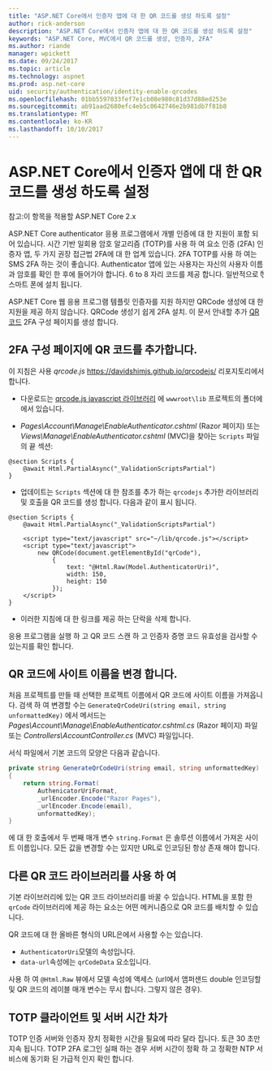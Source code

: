 ```yaml
---
title: "ASP.NET Core에서 인증자 앱에 대 한 QR 코드를 생성 하도록 설정"
author: rick-anderson
description: "ASP.NET Core에서 인증자 앱에 대 한 QR 코드를 생성 하도록 설정"
keywords: "ASP.NET Core, MVC에서 QR 코드를 생성, 인증자, 2FA"
ms.author: riande
manager: wpickett
ms.date: 09/24/2017
ms.topic: article
ms.technology: aspnet
ms.prod: asp.net-core
uid: security/authentication/identity-enable-qrcodes
ms.openlocfilehash: 01bb5597033fef7e1cb08e980c81d37d88ed253e
ms.sourcegitcommit: ab91aad2680efc4eb5c0642746e2b981db7f81b8
ms.translationtype: MT
ms.contentlocale: ko-KR
ms.lasthandoff: 10/10/2017
---
```

# <a name="enabling-qr-code-generation-for-authenticator-apps-in-aspnet-core"></a>ASP.NET Core에서 인증자 앱에 대 한 QR 코드를 생성 하도록 설정

참고:이 항목을 적용할 ASP.NET Core 2.x

ASP.NET Core authenticator 응용 프로그램에서 개별 인증에 대 한 지원이 포함 되어 있습니다. 시간 기반 일회용 암호 알고리즘 (TOTP)를 사용 하 여 요소 인증 (2FA) 인증자 앱, 두 가지 권장 접근법 2FA에 대 한 업계 있습니다. 2FA TOTP를 사용 하 여는 SMS 2FA 하는 것이 좋습니다. Authenticator 앱에 있는 사용자는 자신의 사용자 이름과 암호를 확인 한 후에 들어가야 합니다. 6 to 8 자리 코드를 제공 합니다. 일반적으로 ऍ 스마트 폰에 설치 됩니다.

ASP.NET Core 웹 응용 프로그램 템플릿 인증자를 지원 하지만 QRCode 생성에 대 한 지원을 제공 하지 않습니다. QRCode 생성기 쉽게 2FA 설치. 이 문서 안내할 추가 [QR 코드](https://wikipedia.org/wiki/QR_code) 2FA 구성 페이지를 생성 합니다.

## <a name="adding-qr-codes-to-the-2fa-configuration-page"></a>2FA 구성 페이지에 QR 코드를 추가합니다.

이 지침은 사용 *qrcode.js* https://davidshimjs.github.io/qrcodejs/ 리포지토리에서 합니다.

* 다운로드는 [qrcode.js javascript 라이브러리](https://davidshimjs.github.io/qrcodejs/) 에 `wwwroot\lib` 프로젝트의 폴더에에서 있습니다.

* *Pages\Account\Manage\EnableAuthenticator.cshtml* (Razor 페이지) 또는 *Views\Manage\EnableAuthenticator.cshtml* (MVC)을 찾아는 `Scripts` 파일의 끝 섹션:

```cshtml
@section Scripts {
    @await Html.PartialAsync("_ValidationScriptsPartial")
}
```

* 업데이트는 `Scripts` 섹션에 대 한 참조를 추가 하는 `qrcodejs` 추가한 라이브러리 및 호출을 QR 코드를 생성 합니다. 다음과 같이 표시 됩니다.

```cshtml
@section Scripts {
    @await Html.PartialAsync("_ValidationScriptsPartial")

    <script type="text/javascript" src="~/lib/qrcode.js"></script>
    <script type="text/javascript">
        new QRCode(document.getElementById("qrCode"),
            {
                text: "@Html.Raw(Model.AuthenticatorUri)",
                width: 150,
                height: 150
            });
    </script>
}
```

* 이러한 지침에 대 한 링크를 제공 하는 단락을 삭제 합니다.

응용 프로그램을 실행 하 고 QR 코드 스캔 하 고 인증자 증명 코드 유효성을 검사할 수 있는지를 확인 합니다.

## <a name="change-the-site-name-in-the-qr-code"></a>QR 코드에 사이트 이름을 변경 합니다.

처음 프로젝트를 만들 때 선택한 프로젝트 이름에서 QR 코드에 사이트 이름을 가져옵니다. 검색 하 여 변경할 수는 `GenerateQrCodeUri(string email, string unformattedKey)` 에서 메서드는 *Pages\Account\Manage\EnableAuthenticator.cshtml.cs* (Razor 페이지) 파일 또는 *Controllers\AccountController.cs* (MVC) 파일입니다. 

서식 파일에서 기본 코드의 모양은 다음과 같습니다.

```c#
private string GenerateQrCodeUri(string email, string unformattedKey)
{
    return string.Format(
        AuthenicatorUriFormat,
        _urlEncoder.Encode("Razor Pages"),
        _urlEncoder.Encode(email),
        unformattedKey);
}
```

에 대 한 호출에서 두 번째 매개 변수 `string.Format` 은 솔루션 이름에서 가져온 사이트 이름입니다. 모든 값을 변경할 수는 있지만 URL로 인코딩된 항상 존재 해야 합니다.

## <a name="using-a-different-qr-code-library"></a>다른 QR 코드 라이브러리를 사용 하 여

기본 라이브러리에 있는 QR 코드 라이브러리를 바꿀 수 있습니다. HTML을 포함 한 `qrCode` 라이브러리에 제공 하는 요소는 어떤 메커니즘으로 QR 코드를 배치할 수 있습니다.

QR 코드에 대 한 올바른 형식의 URL은에서 사용할 수는 있습니다.

* `AuthenticatorUri`모델의 속성입니다.
* `data-url`속성에는 `qrCodeData` 요소입니다. 

사용 하 여 `@Html.Raw` 뷰에서 모델 속성에 액세스 (url에서 앰퍼샌드 double 인코딩할 및 QR 코드의 레이블 매개 변수는 무시 합니다. 그렇지 않은 경우).

## <a name="totp-client-and-server-time-skew"></a>TOTP 클라이언트 및 서버 시간 차가

TOTP 인증 서버와 인증자 장치 정확한 시간을 필요에 따라 달라 집니다. 토큰 30 초만 지속 됩니다. TOTP 2FA 로그인 실패 하는 경우 서버 시간이 정확 하 고 정확한 NTP 서비스에 동기화 된 가급적 인지 확인 합니다.
